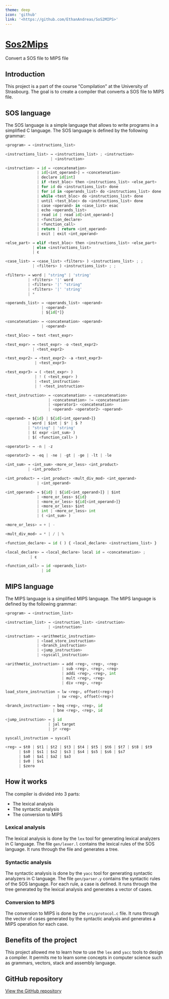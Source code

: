 ```yaml
---
theme: deep
icon: 'github'
link: '<https://github.com/EthanAndreas/SoS2MIPS>' 
---
```


# [Sos2Mips](<https://github.com/EthanAndreas/SoS2MIPS>)

Convert a SOS file to MIPS file 

## Introduction

This project is a part of the course "Compilation" at the University of Strasbourg. The goal is to create a compiler that converts a SOS file to MIPS file.

## SOS language

The SOS language is a simple language that allows to write programs in a simplified C language. The SOS language is defined by the following grammar:

```python
<program> → <instructions_list>

<instructions_list> → <instructions_list> ; <instruction>
                    | <instruction>

<instruction> → id = <concatenation>
              | id[<int_operand>] = <concetenation>
              | declare id[int]
              | if <test_bloc> then <instructions_list> <else_part> 
              | for id do <instructions_list> done
              | for id in <operands_list> do <instructions_list> done
              | while <test_bloc> do <instructions_list> done
              | until <test_bloc> do <instructions_list> done
              | case <operand> in <case_list> esac
              | echo <operands_list>
              | read id | read id[<int_operand>]
              | <function_declare>
              | <function_call>
              | return | return <int_operand>
              | exit | exit <int_operand>

<else_part> → elif <test_bloc> then <instructions_list> <else_part>
            | else <instructions_list>
            | ε

<case_list> → <case_list> <filters> ) <instructions_list> ; ;
            | <filters> ) <instructions_list> ; ;

<filters> → word | "string" | 'string'
          | <filters> '|' word
          | <filters> '|' "string"
          | <filters> '|' 'string'
          | *

<operands_list> → <operands_list> <operand>
                | <operand>
                | ${id[*]}

<concatenation> → <concatenation> <operand>
                | <operand>

<test_bloc> → test <test_expr>

<test_expr> → <test_expr> -o <test_expr2>
            | <test_expr2>

<test_expr2> → <test_expr2> -a <test_expr3>
             | <test_expr3>

<test_expr3> → ( <test_expr> )
             | ! ( <test_expr> )
             | <test_instruction>
             | ! <test_instruction>

<test_instruction> → <concatenation> = <concatenation>
                   | <concatenation> != <concatenation>
                   | <operator1> <concatenation>
                   | <operand> <operator2> <operand>

<operand> → ${id} | ${id[<int_operand>]}
          | word | $int | $* | $ ?
          | "string" | 'string'
          | $( expr <int_sum> )
          | $( <function_call> )

<operator1> → -n | -z

<operator2> → -eq | -ne | -gt | -ge | -lt | -le

<int_sum> → <int_sum> <more_or_less> <int_product>
          | <int_product>

<int_product> → <int_product> <mult_div_mod> <int_operand>
              | <int_operand>

<int_operand> → ${id} | ${id[<int_operand>]} | $int
              | <more_or_less> ${id}
              | <more_or_less> ${id[<int_operand>]}
              | <more_or_less> $int
              | int | <more_or_less> int
              | ( <int_sum> )

<more_or_less> → + | -

<mult_div_mod> → * | / | %

<function_declare> → id ( ) { <local_declare> <instructions_list> }

<local_declare> → <local_declare> local id = <concatenation> ;
           | ε

<function_call> → id <operands_list>
                | id
```

## MIPS language

The MIPS language is a simplified MIPS language. The MIPS language is defined by the following grammar:

```python
<program> → <instruction_list>

<instruction_list> → <instruction_list> <instruction>
                   | <instruction>

<instruction> → <arithmetic_instruction>
              | <load_store_instruction>
              | <branch_instruction>
              | <jump_instruction>
              | <syscall_instruction>

<arithmetic_instruction> → add <reg>, <reg>, <reg>
                         | sub <reg>, <reg>, <reg>
                         | addi <reg>, <reg>, int
                         | mult <reg>, <reg>
                         | div <reg>, <reg>

load_store_instruction → lw <reg>, offset(<reg>)
                       | sw <reg>, offset(<reg>)

<branch_instruction> → beq <reg>, <reg>, id
                     | bne <reg>, <reg>, id

<jump_instruction> → j id
                   | jal target
                   | jr <reg>

syscall_instruction → syscall

<reg> → $t0 | $t1 | $t2 | $t3 | $t4 | $t5 | $t6 | $t7 | $t8 | $t9
      | $s0 | $s1 | $s2 | $s3 | $s4 | $s5 | $s6 | $s7
      | $a0 | $a1 | $a2 | $a3
      | $v0 | $v1
      | $zero
```

## How it works

The compiler is divided into 3 parts:

- The lexical analysis
- The syntactic analysis
- The conversion to MIPS

### Lexical analysis

The lexical analysis is done by the `lex` tool for generating lexical analyzers in C language. 
The file `gen/lexer.l` contains the lexical rules of the SOS language.
It runs through the file and generates a tree.

### Syntactic analysis

The syntactic analysis is done by the `yacc` tool for generating syntactic analyzers in C language.
The file `gen/parser.y` contains the syntactic rules of the SOS language.
For each rule, a case is defined.
It runs through the tree generated by the lexical analysis and generates a vector of cases.

### Conversion to MIPS

The conversion to MIPS is done by the `src/protocol.c` file.
It runs through the vector of cases generated by the syntactic analysis and generates a MIPS operation for each case.

## Benefits of the project

This project allowed me to learn how to use the `lex` and `yacc` tools to design a compiler.
It permits me to learn some concepts in computer science such as grammars, vectors, stack and assembly language.

## GitHub repository

[View the GitHub repository](<https://github.com/EthanAndreas/SoS2MIPS>)
